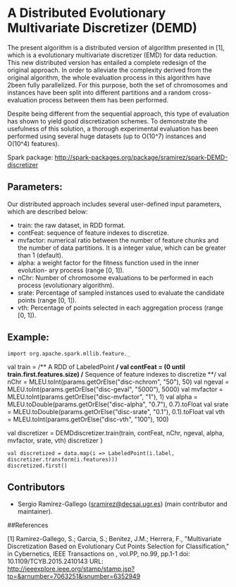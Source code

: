 A Distributed Evolutionary Multivariate Discretizer (DEMD)
==========================================================

The present algorithm is a distributed version of algorithm presented in [1], which is a evolutionary multivariate discretizer (EMD) for data reduction. This new distributed version has entailed a complete redesign of the original approach. In order to alleviate the complexity derived from the original algorithm, the whole evaluation process in this algorithm have 2been fully parallelized. For this purpose, both the set of chromosomes and instances have been split into different partitions and a random cross-evaluation process between them has been performed. 

Despite being different from the sequential approach, this type of evaluation has shown to yield good discretization schemes. To demonstrate the usefulness of this solution, a thorough experimental evaluation has been performed using several huge datasets (up to O(10^7) instances and O(10^4) features).

Spark package: http://spark-packages.org/package/sramirez/spark-DEMD-discretizer

## Parameters:

Our distributed approach includes several user-defined input parameters, which are described below:
* train: the raw dataset, in RDD format.
* contFeat: sequence of feature indexes to discretize.
* mvfactor: numerical ratio between the number of feature chunks and the
number of data partitions. It is a integer value, which can be greater
than 1 (default).
* alpha: a weight factor for the fitness function used in the inner evolution-
ary process (range [0, 1]).
* nChr: Number of chromosome evaluations to be performed in each process
(evolutionary algorithm).
* srate: Percentage of sampled instances used to evaluate the candidate
points (range [0, 1]).
* vth: Percentage of points selected in each aggregation process (range
[0, 1]).


## Example: 
	import org.apache.spark.mllib.feature._
  
  val train = /** A RDD of LabeledPoint **/
  val contFeat = (0 until train.first.features.size) /** Sequence of feature indexes to discretize **/
  val nChr = MLEU.toInt(params.getOrElse("disc-nchrom", "50"), 50)
  val ngeval = MLEU.toInt(params.getOrElse("disc-geval", "5000"), 5000)
  val mvfactor = MLEU.toInt(params.getOrElse("disc-mvfactor", "1"), 1)
  val alpha = MLEU.toDouble(params.getOrElse("disc-alpha", "0.7"), 0.7).toFloat
  val srate = MLEU.toDouble(params.getOrElse("disc-srate", "0.1"), 0.1).toFloat
  val vth = MLEU.toInt(params.getOrElse("disc-vth", "100"), 100)
              
  val discretizer = DEMDdiscretizer.train(train,
        contFeat,
        nChr,
        ngeval,
        alpha,
        mvfactor,
        srate,
        vth) 
    discretizer
  }
	
	val discretized = data.map(i => LabeledPoint(i.label, discretizer.transform(i.features)))
	discretized.first()


## Contributors

- Sergio Ramírez-Gallego (sramirez@decsai.ugr.es) (main contributor and maintainer).

##References

[1] Ramirez-Gallego, S.; Garcia, S.; Benitez, J.M.; Herrera, F., "Multivariate Discretization Based on Evolutionary Cut Points Selection for Classification," in Cybernetics, IEEE Transactions on , vol.PP, no.99, pp.1-1 
doi: 10.1109/TCYB.2015.2410143
URL: http://ieeexplore.ieee.org/stamp/stamp.jsp?tp=&arnumber=7063251&isnumber=6352949

